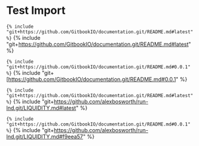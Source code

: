 # Test Import

`{% include "git+https://github.com/GitbookIO/documentation.git/README.md#latest" %}`
{% include "git+https://github.com/GitbookIO/documentation.git/README.md#latest" %}

`{% include "git+https://github.com/GitbookIO/documentation.git/README.md#0.0.1" %}`
{% include "git+[https://github.com/GitbookIO/documentation.git/README.md#0.0.1" %}
 
`{% include "git+https://github.com/GitbookIO/documentation.git/README.md#latest" %}`
{% include "git+https://github.com/alexbosworth/run-lnd.git/LIQUIDITY.md#latest" %}

`{% include "git+https://github.com/GitbookIO/documentation.git/README.md#0.0.1" %}`
{% include "git+https://github.com/alexbosworth/run-lnd.git/LIQUIDITY.md#f9eea57" %}

 



